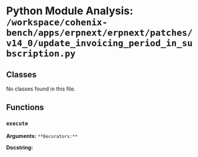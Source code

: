 # Python Module Analysis: `/workspace/cohenix-bench/apps/erpnext/erpnext/patches/v14_0/update_invoicing_period_in_subscription.py`

## Classes

No classes found in this file.


## Functions

### `execute`
**Arguments:** ``
**Decorators:** ``

**Docstring:**
```

```

